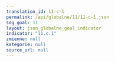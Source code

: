 ```yaml
---
translation_id: 11-c-1
permalink: /api/globalne/11/11-c-1.json
sdg_goal: 11
layout: json_globalne_goal_indicator
indicator: "11.c.1"
zmienne: null
kategorie: null
source_url: null
---
```

